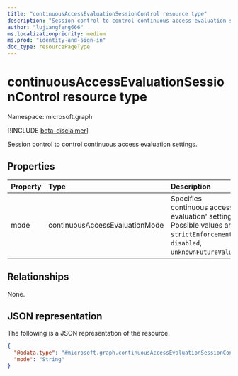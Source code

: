 ```yaml
---
title: "continuousAccessEvaluationSessionControl resource type"
description: "Session control to control continuous access evaluation settings"
author: "lujiangfeng666"
ms.localizationpriority: medium
ms.prod: "identity-and-sign-in"
doc_type: resourcePageType
---
```


# continuousAccessEvaluationSessionControl resource type

Namespace: microsoft.graph

[!INCLUDE [beta-disclaimer](../../includes/beta-disclaimer.md)]

Session control to control continuous access evaluation settings.

## Properties
|Property|Type|Description|
|:---|:---|:---|
|mode|continuousAccessEvaluationMode|Specifies continuous access evaluation' setting. Possible values are: `strictEnforcement`, `disabled`, `unknownFutureValue`.|

## Relationships
None.

## JSON representation
The following is a JSON representation of the resource.
<!-- {
  "blockType": "resource",
  "@odata.type": "microsoft.graph.continuousAccessEvaluationSessionControl"
}
-->
``` json
{
  "@odata.type": "#microsoft.graph.continuousAccessEvaluationSessionControl",
  "mode": "String"
}
```
